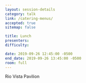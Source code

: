```yaml
---
layout: session-details
category: talk
link: /catering-menus/
accepted: true
sitemap: false

title: Lunch
presenters:
difficulty:

date: 2019-09-26 12:45:00 -0500
end_date: 2019-09-26 13:45:00 -0500
room: full
---
```

Rio Vista Pavilion
